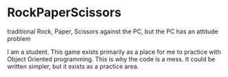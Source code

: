 # RockPaperScissors
traditional Rock, Paper, Scissors against the PC, but the PC has an attitude problem

I am a student. This game exists primarily as a place for me to practice with Object Oriented programming.
This is why the code is a mess. It could be written simpler, but it exists as a practice area.

